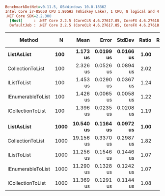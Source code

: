 ``` ini

BenchmarkDotNet=v0.11.5, OS=Windows 10.0.18362
Intel Core i7-8565U CPU 1.80GHz (Whiskey Lake), 1 CPU, 8 logical and 4 physical cores
.NET Core SDK=2.2.300
  [Host]     : .NET Core 2.2.5 (CoreCLR 4.6.27617.05, CoreFX 4.6.27618.01), 64bit RyuJIT
  DefaultJob : .NET Core 2.2.5 (CoreCLR 4.6.27617.05, CoreFX 4.6.27618.01), 64bit RyuJIT


```
|            Method |    N |      Mean |     Error |    StdDev | Ratio | RatioSD |   Gen 0 | Gen 1 | Gen 2 | Allocated |
|------------------ |----- |----------:|----------:|----------:|------:|--------:|--------:|------:|------:|----------:|
|        **ListAsList** |  **100** |  **1.173 us** | **0.0199 us** | **0.0166 us** |  **1.00** |    **0.00** |  **1.0948** |     **-** |     **-** |   **4.49 KB** |
|  CollectionToList |  100 |  2.326 us | 0.0526 us | 0.0894 us |  2.02 |    0.08 |  1.3084 |     - |     - |   5.37 KB |
|       IListToList |  100 |  1.453 us | 0.0290 us | 0.0367 us |  1.24 |    0.04 |  1.3008 |     - |     - |   5.34 KB |
| IEnumerableToList |  100 |  1.426 us | 0.0065 us | 0.0058 us |  1.22 |    0.02 |  1.3008 |     - |     - |   5.34 KB |
| ICollectionToList |  100 |  1.396 us | 0.0235 us | 0.0208 us |  1.19 |    0.02 |  1.3008 |     - |     - |   5.34 KB |
|                   |      |           |           |           |       |         |         |       |       |           |
|        **ListAsList** | **1000** | **10.540 us** | **0.1164 us** | **0.0972 us** |  **1.00** |    **0.00** |  **9.6741** |     **-** |     **-** |  **39.66 KB** |
|  CollectionToList | 1000 | 19.156 us | 0.3370 us | 0.2987 us |  1.82 |    0.03 | 11.5967 |     - |     - |  47.56 KB |
|       IListToList | 1000 | 11.256 us | 0.1546 us | 0.1446 us |  1.07 |    0.02 | 11.5967 |     - |     - |  47.53 KB |
| IEnumerableToList | 1000 | 11.290 us | 0.1328 us | 0.1242 us |  1.07 |    0.02 | 11.5967 |     - |     - |  47.53 KB |
| ICollectionToList | 1000 | 11.369 us | 0.1291 us | 0.1144 us |  1.08 |    0.01 | 11.5967 |     - |     - |  47.53 KB |
